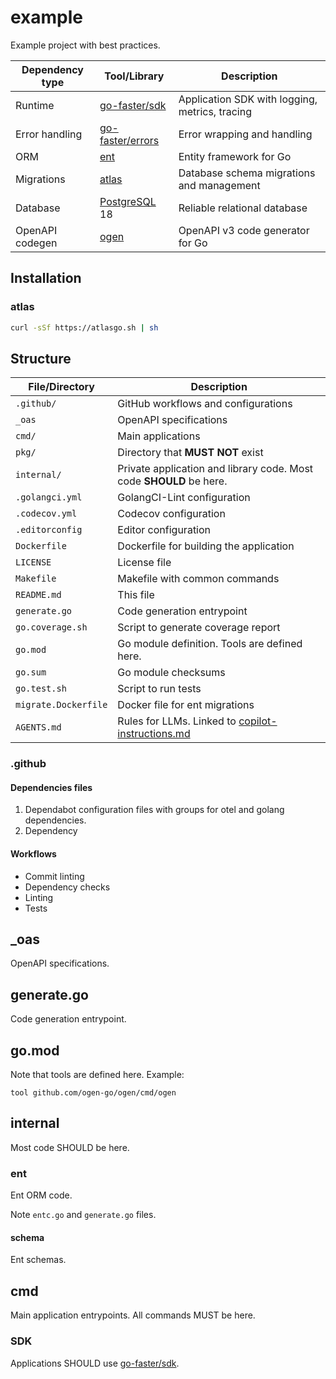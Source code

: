 # example

Example project with best practices.

| Dependency type | Tool/Library                                      | Description                                    |
|-----------------|---------------------------------------------------|------------------------------------------------|
| Runtime         | [go-faster/sdk](https://github.com/go-faster/sdk) | Application SDK with logging, metrics, tracing |
| Error handling  | [go-faster/errors](github.com/go-faster/errors)   | Error wrapping and handling                    |
| ORM             | [ent](https://entgo.io/)                          | Entity framework for Go                        |
| Migrations      | [atlas](https://atlasgo.io/)                      | Database schema migrations and management      |
| Database        | [PostgreSQL](http://postgresql.org/) 18           | Reliable relational database                   |
| OpenAPI codegen | [ogen](https://ogen.dev/)                         | OpenAPI v3 code generator for Go               |

## Installation

### atlas

```bash
curl -sSf https://atlasgo.sh | sh
```

## Structure

| File/Directory       | Description                                                                          |
|----------------------|--------------------------------------------------------------------------------------|
| `.github/`           | GitHub workflows and configurations                                                  |
| `_oas`               | OpenAPI specifications                                                               |
| `cmd/`               | Main applications                                                                    |
| `pkg/`               | Directory that **MUST NOT** exist                                                    |
| `internal/`          | Private application and library code. Most code **SHOULD** be here.                  |
| `.golangci.yml`      | GolangCI-Lint configuration                                                          |
| `.codecov.yml`       | Codecov configuration                                                                |
| `.editorconfig`      | Editor configuration                                                                 |
| `Dockerfile`         | Dockerfile for building the application                                              |
| `LICENSE`            | License file                                                                         |
| `Makefile`           | Makefile with common commands                                                        |
| `README.md`          | This file                                                                            |
| `generate.go`        | Code generation entrypoint                                                           |
| `go.coverage.sh`     | Script to generate coverage report                                                   |
| `go.mod`             | Go module definition. Tools are defined here.                                        |
| `go.sum`             | Go module checksums                                                                  |
| `go.test.sh`         | Script to run tests                                                                  |
| `migrate.Dockerfile` | Docker file for ent migrations                                                       |
| `AGENTS.md`          | Rules for LLMs. Linked to [copilot-instructions.md](.github/copilot-instructions.md) |

### .github

#### Dependencies files

1. Dependabot configuration files with groups for otel and golang dependencies.
2. Dependency

#### Workflows

- Commit linting
- Dependency checks
- Linting
- Tests

##  _oas

OpenAPI specifications.

## generate.go

Code generation entrypoint.

## go.mod

Note that tools are defined here.
Example:

```
tool github.com/ogen-go/ogen/cmd/ogen
```

## internal

Most code SHOULD be here.

### ent

Ent ORM code.

Note `entc.go` and `generate.go` files.

#### schema

Ent schemas.

## cmd

Main application entrypoints.
All commands MUST be here.

### SDK

Applications SHOULD use [go-faster/sdk](https://github.com/go-faster/sdk).
